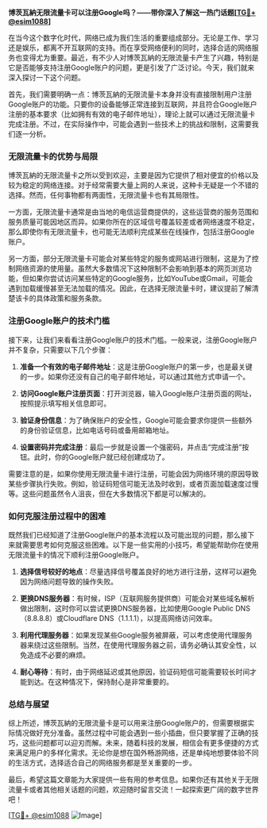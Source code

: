 **博茨瓦納无限流量卡可以注册Google吗？——带你深入了解这一热门话题[[TG💪+ @esim1088](https://t.me/s/esim1088)]**

在当今这个数字化时代，网络已成为我们生活的重要组成部分。无论是工作、学习还是娱乐，都离不开互联网的支持。而在享受网络便利的同时，选择合适的网络服务也变得尤为重要。最近，有不少人对博茨瓦納的无限流量卡产生了兴趣，特别是它是否能够支持注册Google账户的问题，更是引发了广泛讨论。今天，我们就来深入探讨一下这个问题。

首先，我们需要明确一点：博茨瓦納的无限流量卡本身并没有直接限制用户注册Google账户的功能。只要你的设备能够正常连接到互联网，并且符合Google账户注册的基本要求（比如拥有有效的电子邮件地址），理论上就可以通过无限流量卡完成注册。不过，在实际操作中，可能会遇到一些技术上的挑战和限制，这需要我们逐一分析。

### **无限流量卡的优势与局限**

博茨瓦納的无限流量卡之所以受到欢迎，主要是因为它提供了相对便宜的价格以及较为稳定的网络连接。对于经常需要大量上网的人来说，这种卡无疑是一个不错的选择。然而，任何事物都有两面性，无限流量卡也有其局限性。

一方面，无限流量卡通常是由当地的电信运营商提供的，这些运营商的服务范围和服务质量可能因地区而异。如果你所在的区域信号覆盖较差或者网络速度不稳定，那么即使你有无限流量卡，也可能无法顺利完成某些在线操作，包括注册Google账户。

另一方面，部分无限流量卡可能会对某些特定的服务或网站进行限制，这是为了控制网络资源的使用量。虽然大多数情况下这种限制不会影响到基本的网页浏览功能，但如果你尝试访问某些特定的Google服务，比如YouTube或Gmail，可能会遇到加载缓慢甚至无法加载的情况。因此，在选择无限流量卡时，建议提前了解清楚该卡的具体政策和服务条款。

### **注册Google账户的技术门槛**

接下来，让我们来看看注册Google账户的技术门槛。一般来说，注册Google账户并不复杂，只需要以下几个步骤：

1. **准备一个有效的电子邮件地址**：这是注册Google账户的第一步，也是最关键的一步。如果你还没有自己的电子邮件地址，可以通过其他方式申请一个。
   
2. **访问Google账户注册页面**：打开浏览器，输入Google账户注册页面的网址，按照提示填写相关信息即可。

3. **验证身份信息**：为了确保账户的安全性，Google可能会要求你提供一些额外的身份验证信息，比如电话号码或备用邮箱地址。

4. **设置密码并完成注册**：最后一步就是设置一个强密码，并点击“完成注册”按钮。此时，你的Google账户就已经创建成功了。

需要注意的是，如果你使用无限流量卡进行注册，可能会因为网络环境的原因导致某些步骤执行失败。例如，验证码短信可能无法及时收到，或者页面加载速度过慢等。这些问题虽然令人沮丧，但在大多数情况下都是可以解决的。

### **如何克服注册过程中的困难**

既然我们已经知道了注册Google账户的基本流程以及可能出现的问题，那么接下来就需要思考如何克服这些困难。以下是一些实用的小技巧，希望能帮助你在使用无限流量卡的情况下顺利注册Google账户。

1. **选择信号较好的地点**：尽量选择信号覆盖良好的地方进行注册，这样可以避免因为网络问题导致的操作失败。

2. **更换DNS服务器**：有时候，ISP（互联网服务提供商）可能会对某些域名解析做出限制，这时你可以尝试更换DNS服务器，比如使用Google Public DNS（8.8.8.8）或Cloudflare DNS（1.1.1.1），以提高网络访问效率。

3. **利用代理服务器**：如果发现某些Google服务被屏蔽，可以考虑使用代理服务器来绕过这些限制。当然，在使用代理服务器之前，请务必确认其安全性，以免造成不必要的麻烦。

4. **耐心等待**：有时，由于网络延迟或其他原因，验证码短信可能需要较长时间才能到达。在这种情况下，保持耐心是非常重要的。

### **总结与展望**

综上所述，博茨瓦納的无限流量卡是可以用来注册Google账户的，但需要根据实际情况做好充分准备。虽然过程中可能会遇到一些小插曲，但只要掌握了正确的技巧，这些问题都可以迎刃而解。未来，随着科技的发展，相信会有更多便捷的方式来满足用户的多样化需求。无论你是想在国外畅游网络，还是单纯地想要体验不同的生活方式，选择适合自己的网络服务都是至关重要的一步。

最后，希望这篇文章能为大家提供一些有用的参考信息。如果你还有其他关于无限流量卡或者其他相关话题的问题，欢迎随时留言交流！一起探索更广阔的数字世界吧！

[[TG💪+ @esim1088](https://t.me/s/esim1088) ![Image](https://i.postimg.cc/4NQfJmqS/Snipaste-2025-05-13-00-14-12.png)]